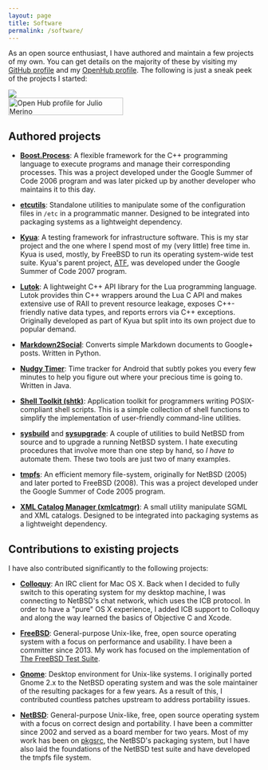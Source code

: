 ```yaml
---
layout: page
title: Software
permalink: /software/
---
```


As an open source enthusiast, I have authored and maintain a few projects of my
own.  You can get details on the majority of these by visiting my [GitHub
profile](https://github.com/jmmv/) and my [OpenHub
profile](https://www.openhub.net/accounts/jmmv).  The following is just a sneak
peek of the projects I started:

<div class="row">
  <div class="col-md-6 text-center">
    <a href="https://github.com/jmmv/">
      <img src="{{ "/images/badges/GitHub-Mark-32px.png" | prepend: site.baseurl }}">
    </a>
  </div>
  <div class="col-md-6 text-center">
    <a href="https://www.openhub.net/accounts/5130?ref=Detailed"
       target="_blank">
      <img alt="Open Hub profile for Julio Merino" border="0"
           height="35" width="230"
           src="https://www.openhub.net/accounts/5130/widgets/account_detailed.gif"></img>
    </a>
  </div>
</div>

## Authored projects

* **[Boost.Process](http://www.highscore.de/boost/process/)**: A flexible
  framework for the C++ programming language to execute programs and manage
  their corresponding processes.  This was a project developed under the Google
  Summer of Code 2006 program and was later picked up by another developer who
  maintains it to this day.

* **[etcutils](http://www.netbsd.org/~jmmv/etcutils/)**: Standalone utilities to
  manipulate some of the configuration files in `/etc` in a programmatic manner.
  Designed to be integrated into packaging systems as a lightweight dependency.

* **[Kyua](http://github.com/jmmv/kyua/)**: A testing framework for
  infrastructure software.  This is my star project and the one where I spend
  most of my (very little) free time in.  Kyua is used, mostly, by FreeBSD to
  run its operating system-wide test suite.  Kyua's parent project,
  [ATF](http://github.com/jmmv/atf/), was developed under the Google Summer of
  Code 2007 program.

* **[Lutok](http://github.com/jmmv/lutok/)**: A lightweight C++ API library for
  the Lua programming language.  Lutok provides thin C++ wrappers around the Lua
  C API and makes extensive use of RAII to prevent resource leakage, exposes
  C++-friendly native data types, and reports errors via C++ exceptions.
  Originally developed as part of Kyua but split into its own project due to
  popular demand.

* **[Markdown2Social](http://github.com/jmmv/markdown2social/)**: Converts
  simple Markdown documents to Google+ posts.  Written in Python.

* **[Nudgy Timer](http://github.com/jmmv/nudgytimer/)**: Time tracker for
  Android that subtly pokes you every few minutes to help you figure out
  where your precious time is going to.  Written in Java.

* **[Shell Toolkit (shtk)](http://github.com/jmmv/shtk/)**: Application toolkit
  for programmers writing POSIX-compliant shell scripts.  This is a simple
  collection of shell functions to simplify the implementation of user-friendly
  command-line utilities.

* **[sysbuild](http://github.com/jmmv/sysbuild/)** and
  **[sysupgrade](http://github.com/jmmv/sysupgrade/)**: A couple of utilities to
  build NetBSD from source and to upgrade a running NetBSD system.  I hate
  executing procedures that involve more than one step by hand, so *I have to*
  automate them.  These two tools are just two of many examples.

* **[tmpfs](http://netbsd-soc.sourceforge.net/projects/tmpfs/)**: An efficient
  memory file-system, originally for NetBSD (2005) and later ported to FreeBSD
  (2008).  This was a project developed under the Google Summer of Code 2005
  program.

* **[XML Catalog Manager (xmlcatmgr)](http://xmlcatmgr.sourceforge.net)**: A
  small utility manipulate SGML and XML catalogs.  Designed to be integrated
  into packaging systems as a lightweight dependency.

## Contributions to existing projects

I have also contributed significantly to the following projects:

* **[Colloquy](http://colloquy.info/)**: An IRC client for Mac OS X.  Back when
  I decided to fully switch to this operating system for my desktop machine, I
  was connecting to NetBSD's chat network, which uses the ICB protocol.  In
  order to have a "pure" OS X experience, I added ICB support to Colloquy and
  along the way learned the basics of Objective C and Xcode.</li>

* **[FreeBSD](http://www.freebsd.org/)**: General-purpose Unix-like, free, open
  source operating system with a focus on performance and usability.  I have
  been a committer since 2013.  My work has focused on the implementation of
  [The FreeBSD Test
  Suite](http://julipedia.meroh.net/2013/12/introducing-freebsd-test-suite.html).

* **[Gnome](http://www.gnome.org/)**: Desktop environment for Unix-like systems.
  I originally ported Gnome 2.x to the NetBSD operating system and was the sole
  maintainer of the resulting packages for a few years.  As a result of this, I
  contributed countless patches upstream to address portability issues.

* **[NetBSD](http://www.netbsd.org/)**: General-purpose Unix-like, free, open
  source operating system with a focus on correct design and portability.  I
  have been a committer since 2002 and served as a board member for two years.
  Most of my work has been on [pkgsrc](http://www.pkgsrc.org/), the NetBSD's
  packaging system, but I have also laid the foundations of the NetBSD test
  suite and have developed the tmpfs file system.
